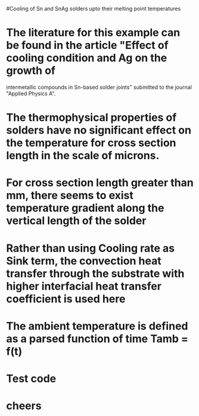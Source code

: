 #Cooling of Sn and SnAg solders upto their melting point temperatures
# The literature for this example can be found in the article "Effect of cooling condition and Ag on the growth of
intermetallic compounds in Sn-based solder joints" submitted to the journal "Applied Physics A".
# The thermophysical properties of solders have no significant effect on the temperature for cross section length in the scale of microns.
# For cross section length greater than mm, there seems to exist temperature gradient along the vertical length of the solder
# Rather than using Cooling rate as Sink term, the convection heat transfer through the substrate with higher interfacial heat transfer coefficient is used here
# The ambient temperature is defined as a parsed function of time Tamb = f(t)
# Test code
# cheers
